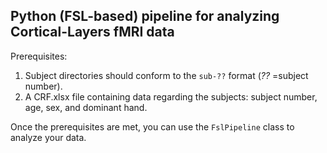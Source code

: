 Python (FSL-based) pipeline for analyzing Cortical-Layers fMRI data
----------------------
Prerequisites:

1. Subject directories should conform to the `sub-??` format (_??_ =subject number).
2. A CRF.xlsx file containing data regarding the subjects: subject number, age, sex, and dominant hand.

Once the prerequisites are met, you can use the `FslPipeline` class to analyze your data.

